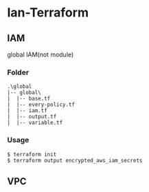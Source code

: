 # Ian-Terraform

## IAM
global IAM(not module)
### Folder
```
.\global
|-- global\
|  |-- base.tf
|  |-- every-policy.tf
|  |-- iam.tf
|  |-- output.tf
|  |-- variable.tf
```
### Usage
```
$ terraform init
$ terraform output encrypted_aws_iam_secrets
```

## VPC